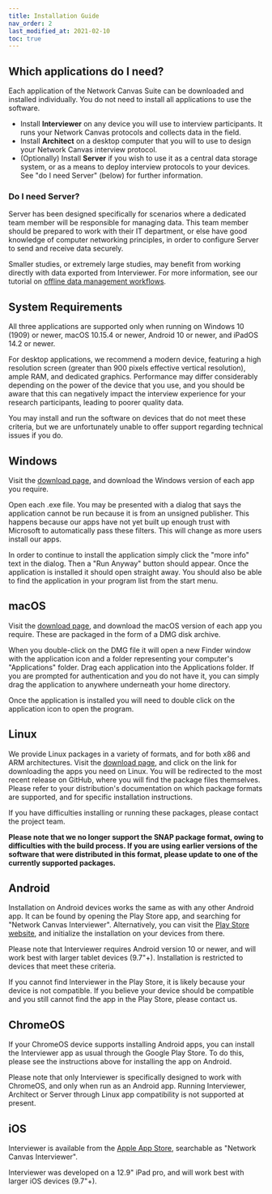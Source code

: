 ```yaml
---
title: Installation Guide
nav_order: 2
last_modified_at: 2021-02-10
toc: true
---
```


## Which applications do I need?

Each application of the Network Canvas Suite can be downloaded and installed individually. You do not need to install all applications to use the software.

- Install **Interviewer** on any device you will use to interview participants. It runs your Network Canvas protocols and collects data in the field.
- Install **Architect** on a desktop computer that you will to use to design your Network Canvas interview protocol.
- (Optionally) Install **Server** if you wish to use it as a central data storage system, or as a means to deploy interview protocols to your devices. See "do I need Server" (below) for further information.

### Do I need Server?

Server has been designed specifically for scenarios where a dedicated team member will be responsible for managing data. This team member should be prepared to work with their IT department, or else have good knowledge of computer networking principles, in order to configure Server to send and receive data securely.

Smaller studies, or extremely large studies, may benefit from working directly with data exported from Interviewer. For more information, see our tutorial on [offline data management workflows](/tutorials/offline-data-management-workflow).

## System Requirements

All three applications are supported only when running on Windows 10 (1909) or newer, macOS 10.15.4 or newer, Android 10 or newer, and iPadOS 14.2 or newer.

For desktop applications, we recommend a modern device, featuring a high resolution screen (greater than 900 pixels effective vertical resolution), ample RAM, and dedicated graphics. Performance may differ considerably depending on the power of the device that you use, and you should be aware that this can negatively impact the interview experience for your research participants, leading to poorer quality data.

You may install and run the software on devices that do not meet these criteria, but we are unfortunately unable to offer support regarding technical issues if you do.

## Windows

Visit the [download page](https://networkcanvas.com/download.html), and download the Windows version of each app you require.

Open each .exe file. You may be presented with a dialog that says the application
cannot be run because it is from an unsigned publisher. This happens because
our apps have not yet built up enough trust with Microsoft to automatically pass these filters. This will change as more users install our apps.

In order to continue to install the application simply click the "more info" text in the
dialog. Then a "Run Anyway" button should appear. Once the application is
installed it should open straight away. You should also be able to find the
application in your program list from the start menu.

## macOS

Visit the [download page](https://networkcanvas.com/download.html), and download the macOS version of each app you require. These are packaged in the form of a DMG disk archive.

When you double-click on the DMG file it will open a new Finder window with the
application icon and a folder representing your computer's "Applications"
folder. Drag each application into the Applications folder. If you are prompted for
authentication and you do not have it, you can simply drag the application to
anywhere underneath your home directory.

Once the application is installed you will need to double click on the
application icon to open the program.

## Linux

We provide Linux packages in a variety of formats, and for both x86 and ARM architectures. Visit the [download page](https://networkcanvas.com/download.html), and click on the link for downloading the apps you need on Linux. You will be redirected to the most recent release on GitHub, where you will find the package files themselves. Please refer to your distribution's documentation on which package formats are supported, and for specific installation instructions.

If you have difficulties installing or running these packages, please contact the project team.

**Please note that we no longer support the SNAP package format, owing to difficulties with the build process. If you are using earlier versions of the software that were distributed in this format, please update to one of the currently supported packages.**

## Android

Installation on Android devices works the same as with any other Android app.
It can be found by opening the Play Store app, and searching for "Network Canvas Interviewer".
Alternatively, you can visit the [Play Store website](https://play.google.com/store/apps/details?id=org.codaco.NetworkCanvasInterviewer6), and initialize the
installation on your devices from there.

Please note that Interviewer requires Android version 10 or newer, and
will work best with larger tablet devices (9.7"+). Installation is restricted to devices
that meet these criteria.

If you cannot find Interviewer in the Play Store, it is likely because your
device is not compatible. If you believe your device should be compatible and
you still cannot find the app in the Play Store, please contact us.

## ChromeOS

If your ChromeOS device supports installing Android apps, you can install the Interviewer app as usual through the Google Play Store. To do this, please
see the instructions above for installing the app on Android.

Please note that only Interviewer is specifically designed to work with
ChromeOS, and only when run as an Android app. Running Interviewer, Architect or Server through Linux app
compatibility is not supported at present.

## iOS

Interviewer is available from the [Apple App Store](https://apps.apple.com/us/app/network-canvas/id1538673677), searchable as "Network Canvas Interviewer".

Interviewer was developed on a 12.9" iPad pro, and will work best with
larger iOS devices (9.7"+).

